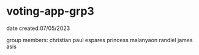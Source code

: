 # voting-app-grp3

date created:07/05/2023

group members:
christian paul espares
princess malanyaon
randiel james asis
